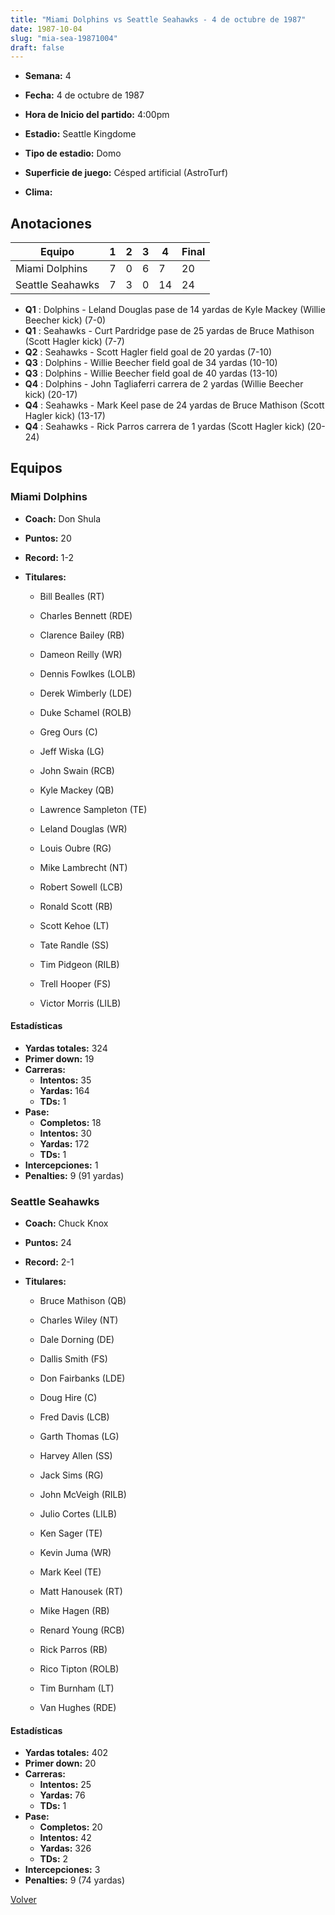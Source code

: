 ```yaml
---
title: "Miami Dolphins vs Seattle Seahawks - 4 de octubre de 1987"
date: 1987-10-04
slug: "mia-sea-19871004"
draft: false
---
```


* **Semana:** 4
* **Fecha:** 4 de octubre de 1987

* **Hora de Inicio del partido:** 4:00pm
* **Estadio:** Seattle Kingdome
* **Tipo de estadio:** Domo
* **Superficie de juego:** Césped artificial (AstroTurf)
* **Clima:** 





## Anotaciones
| Equipo | 1 | 2 | 3 | 4 | Final |
|--------|---|---|---|---|-------|
| Miami Dolphins  | 7 | 0 | 6 | 7  | 20 |
| Seattle Seahawks  | 7 | 3 | 0 | 14  | 24 |
* **Q1** : Dolphins - Leland Douglas pase de 14 yardas de Kyle Mackey (Willie Beecher kick) (7-0)
* **Q1** : Seahawks - Curt Pardridge pase de 25 yardas de Bruce Mathison (Scott Hagler kick) (7-7)
* **Q2** : Seahawks - Scott Hagler field goal de 20 yardas (7-10)
* **Q3** : Dolphins - Willie Beecher field goal de 34 yardas (10-10)
* **Q3** : Dolphins - Willie Beecher field goal de 40 yardas (13-10)
* **Q4** : Dolphins - John Tagliaferri carrera de 2 yardas (Willie Beecher kick) (20-17)
* **Q4** : Seahawks - Mark Keel pase de 24 yardas de Bruce Mathison (Scott Hagler kick) (13-17)
* **Q4** : Seahawks - Rick Parros carrera de 1 yardas (Scott Hagler kick) (20-24)


## Equipos


### Miami Dolphins
* **Coach:** Don Shula
* **Puntos:** 20
* **Record:** 1-2
* **Titulares:** 

  * Bill Bealles (RT) 

  * Charles Bennett (RDE) 

  * Clarence Bailey (RB) 

  * Dameon Reilly (WR) 

  * Dennis Fowlkes (LOLB) 

  * Derek Wimberly (LDE) 

  * Duke Schamel (ROLB) 

  * Greg Ours (C) 

  * Jeff Wiska (LG) 

  * John Swain (RCB) 

  * Kyle Mackey (QB) 

  * Lawrence Sampleton (TE) 

  * Leland Douglas (WR) 

  * Louis Oubre (RG) 

  * Mike Lambrecht (NT) 

  * Robert Sowell (LCB) 

  * Ronald Scott (RB) 

  * Scott Kehoe (LT) 

  * Tate Randle (SS) 

  * Tim Pidgeon (RILB) 

  * Trell Hooper (FS) 

  * Victor Morris (LILB) 

#### Estadísticas
* **Yardas totales:** 324
* **Primer down:** 19
* **Carreras:**
  * **Intentos:** 35
  * **Yardas:** 164
  * **TDs:** 1
* **Pase:**
  * **Completos:** 18
  * **Intentos:** 30
  * **Yardas:** 172
  * **TDs:** 1
* **Intercepciones:** 1
* **Penalties:** 9 (91 yardas)

### Seattle Seahawks
* **Coach:** Chuck Knox
* **Puntos:** 24
* **Record:** 2-1
* **Titulares:** 

  * Bruce Mathison (QB) 

  * Charles Wiley (NT) 

  * Dale Dorning (DE) 

  * Dallis Smith (FS) 

  * Don Fairbanks (LDE) 

  * Doug Hire (C) 

  * Fred Davis (LCB) 

  * Garth Thomas (LG) 

  * Harvey Allen (SS) 

  * Jack Sims (RG) 

  * John McVeigh (RILB) 

  * Julio Cortes (LILB) 

  * Ken Sager (TE) 

  * Kevin Juma (WR) 

  * Mark Keel (TE) 

  * Matt Hanousek (RT) 

  * Mike Hagen (RB) 

  * Renard Young (RCB) 

  * Rick Parros (RB) 

  * Rico Tipton (ROLB) 

  * Tim Burnham (LT) 

  * Van Hughes (RDE) 

#### Estadísticas
* **Yardas totales:** 402
* **Primer down:** 20
* **Carreras:**
  * **Intentos:** 25
  * **Yardas:** 76
  * **TDs:** 1
* **Pase:**
  * **Completos:** 20
  * **Intentos:** 42
  * **Yardas:** 326
  * **TDs:** 2
* **Intercepciones:** 3
* **Penalties:** 9 (74 yardas)


[Volver](/historia/1987)
